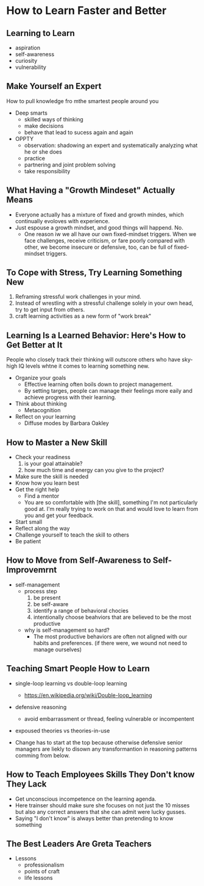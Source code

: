 # How to Learn Faster and Better
## Learning to Learn
* aspiration
* self-awareness
* curiosity
* vulnerability

## Make Yourself an Expert
How to pull knowledge fro mthe smartest people around you
* Deep smarts
	* skilled ways of thinking
	* make decisions
	* behave that lead to sucess again and again
* OPPTY
	* observation: shadowing an expert and systematically analyzing what he or she does
	* practice
	* partnering and joint  problem solving
	* take responsibility

## What Having a "Growth Mindeset" Actually Means
* Everyone actually has a mixture of fixed and growth mindes, which continually evoloves with experience.
* Just espouse a growth mindset, and good things will happend. No.
	* One reason iw we all have our own fixed-mindset triggers. When we face challenges, receive criticism, or fare poorly compared with other, we become insecure or defensive, too, can be full of fixed-mindset triggers.

## To Cope with Stress, Try Learning Something New 
1. Reframing stressful work challenges in your mind.
2. Instead of wrestling with a stressful challenge solely in your own head, try to get input from others.
3. craft learning activities as a new form of "work break"

## Learning Is a Learned Behavior: Here's How to Get Better at It
People who closely track their thinking will outscore others who have sky-high IQ levels whtne it comes to learning something new.

* Organize your goals
	* Effective learning often boils down to project management.
	* By setting targes, people can manage their feelings more eaily and achieve progress with their learning.
* Think about thinking
	* Metacognition
* Reflect on your learning
	* Diffuse modes by Barbara Oakley 

## How to Master a New Skill
* Check your readiness
	1. is your goal attainable? 
	2. how much time and energy can you give to the project?
* Make sure the skill is needed
* Know how you learn best
* Get the right help
	* Find a mentor
	* You are so comfortable with [the skill], something I'm not particularly good at. I'm really trying to work on that and would love to learn from you and get your feedback.
* Start small
* Reflect along the way
* Challenge yourself to teach the skill to others
* Be patient

## How to Move from Self-Awareness to Self-Improvemrnt

* self-management
	* process step
		1. be present
		2. be self-aware
		3. identify a range of behavioral chocies
		4. intentionally choose beahviors that are believed to be the most productive
	* why is self-management so hard? 
		* The most productive behaviors are often not aligned with our habits and preferences. (if there were, we wound not need to manage ourselves)

## Teaching Smart People How to Learn
* single-loop learning vs double-loop learning
	* https://en.wikipedia.org/wiki/Double-loop_learning
* defensive reasoning
	* avoid embarrassment or thread, feeling vulnerable or incompentent 
* expoused theories vs theories-in-use

* Change has to start at the top because otherwise defensive senior managers are liekly to disown any transformantion in reasoning patterns comming from below.

## How to Teach Employees Skills They Don't know They Lack
* Get unconscious incompetence on the learning agenda.
* Here trainser should make sure she focuses on not just the 10 misses but also any correct answers that she can admit were lucky gusses.
* Saying "I don't know" is always better than pretending to know something

## The Best Leaders Are Greta Teachers
* Lessons
	* professionalism
	* points of craft
	* life lessons